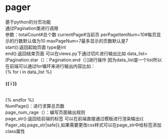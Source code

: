 # pager
基于python的分页功能  
通过Pagination类进行调用   
参数：totalCount#总个数   currentPage#当前页   perPageItemNum=10#每页显示的行数默认值为10   maxPageNum=7最多显示的页数默认是7    
start():返回起始页面 type是int    
end():返回结束页面  可以在views.py下通过切片进行输出比如 data_list=[Pagination.star（）：Pagination.end（）]进行操作 因为data_list是一个list所以在前端可以通过for循环来进行输出内容比如：  
{% for i in data_list %}   
    <h4>{{ i }}</h4>   
{% endfor %}    
NumPage()：进行求算总页数     
page_num_rage（）：编写页面输出规则     
page_str():返回给前端的标签 可以在前端直接通过模板进行渲染输出{{ Pager_obj.page_str|safe}},如果需要更改css样式可以在page_str中给标签添加class属性   
